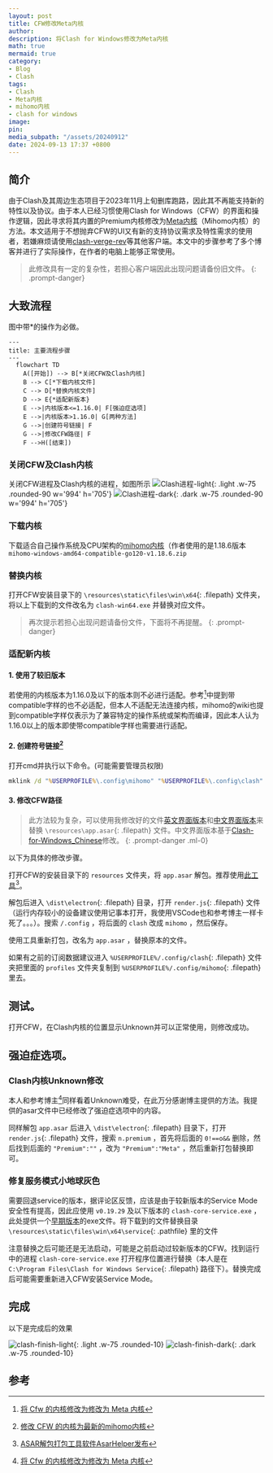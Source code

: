 ```yaml
---
layout: post
title: CFW修改Meta内核
author:
description: 将Clash for Windows修改为Meta内核
math: true
mermaid: true
category:
- Blog
- Clash
tags:
- Clash
- Meta内核
- mihomo内核
- clash for windows
image:
pin:
media_subpath: "/assets/20240912"
date: 2024-09-13 17:37 +0800
---
```

## 简介

由于Clash及其周边生态项目于2023年11月上旬删库跑路，因此其不再能支持新的特性以及协议。由于本人已经习惯使用Clash for Windows（CFW）的界面和操作逻辑，因此寻求将其内置的Premium内核修改为[Meta内核](https://github.com/MetaCubeX/mihomo/tree/Meta)（Mihomo内核）的方法。本文适用于不想抛弃CFW的UI又有新的支持协议需求及特性需求的使用者，若嫌麻烦请使用[clash-verge-rev](https://github.com/clash-verge-rev/clash-verge-rev)等其他客户端。本文中的步骤参考了多个博客并进行了实际操作，在作者的电脑上能够正常使用。

> 此修改具有一定的复杂性，若担心客户端因此出现问题请备份旧文件。
{: .prompt-danger}

## 大致流程

图中带*的操作为必做。

```mermaid
---
title: 主要流程步骤
---
  flowchart TD
    A([开始]) --> B[*关闭CFW及Clash内核]
    B --> C[*下载内核文件]
    C --> D[*替换内核文件]
    D --> E{*适配新版本}
    E -->|内核版本<=1.16.0| F[强迫症选项]
    E -->|内核版本>1.16.0| G[两种方法]
    G -->|创建符号链接| F
    G -->|修改CFW路径| F
    F -->H([结束])

```

### 关闭CFW及Clash内核

关闭CFW进程及Clash内核的进程，如图所示
![Clash进程-light](/clash-process-light.png){: .light .w-75 .rounded-90 w='994' h='705'}
![Clash进程-dark](/clash-process-dark.png){: .dark .w-75 .rounded-90 w='994' h='705'}

### 下载内核

下载适合自己操作系统及CPU架构的[mihomo内核](https://github.com/MetaCubeX/mihomo/releases)（作者使用的是1.18.6版本 `mihomo-windows-amd64-compatible-go120-v1.18.6.zip`

### 替换内核

打开CFW安装目录下的 `\resources\static\files\win\x64`{: .filepath} 文件夹，将以上下载到的文件改名为 `clash-win64.exe` 并替换对应文件。

> 再次提示若担心出现问题请备份文件，下面将不再提醒。
{: .prompt-danger}

### 适配新内核

#### 1. 使用了较旧版本
若使用的内核版本为1.16.0及以下的版本则不必进行适配。参考[^1]中提到带compatible字样的也不必适配，但本人不适配无法连接内核，mihomo的wiki也提到compatible字样仅表示为了兼容特定的操作系统或架构而编译，因此本人认为1.16.0以上的版本即使带compatible字样也需要进行适配。
#### 2. 创建符号链接[^2]

打开cmd并执行以下命令。(可能需要管理员权限)
  
```bat
mklink /d "%USERPROFILE%\.config\mihomo" "%USERPROFILE%\.config\clash"
```

#### 3. 修改CFW路径

> 此方法较为复杂，可以使用我修改好的文件[英文界面版本](/assets/20240912/app-english.asar)和[中文界面版本](/assets/20240912/app-chinese.asar)来替换 `\resources\app.asar`{: .filepath} 文件。中文界面版本基于[Clash-for-Windows_Chinese](https://github.com/Z-Siqi/Clash-for-Windows_Chinese)修改。
{: .prompt-danger .ml-0}

以下为具体的修改步骤。

打开CFW的安装目录下的 `resources` 文件夹，将 `app.asar` 解包。推荐使用[此工具](https://www.cnblogs.com/binghe021/p/17622220.html)[^3]。


解包后进入 `\dist\electron`{: .filepath} 目录，打开 `render.js`{: .filepath} 文件（运行内存较小的设备建议使用记事本打开，我使用VSCode也和参考博主一样卡死了。。。）。搜索 `/.config` ，将后面的 `clash` 改成 `mihomo` ，然后保存。

使用工具重新打包，改名为 `app.asar` ，替换原本的文件。

如果有之前的订阅数据建议进入 `%USERPROFILE%/.config/clash`{: .filepath} 文件夹把里面的 `profiles` 文件夹复制到 `%USERPROFILE%/.config/mihomo`{: .filepath} 里去。

## 测试。

打开CFW，在Clash内核的位置显示Unknown并可以正常使用，则修改成功。

## 强迫症选项。

### Clash内核Unknown修改
本人和参考博主[^1]同样看着Unknown难受，在此万分感谢博主提供的方法。我提供的asar文件中已经修改了强迫症选项中的内容。

同样解包 `app.asar` 后进入 `\dist\electron`{: .filepath} 目录下，打开 `render.js`{: .filepath} 文件，搜索 `n.premium` ，首先将后面的 `0!==o&&` 删除，然后找到后面的 `"Premium":""` ，改为 `"Premium":"Meta"` ，然后重新打包替换即可。

### 修复服务模式小地球灰色

需要回退service的版本，据评论区反馈，应该是由于较新版本的Service Mode安全性有提高，因此应使用 `v0.19.29` 及以下版本的 `clash-core-service.exe` ，此处提供一个[早期版本](/assets/20240912/service.zip)的exe文件。将下载到的文件替换目录 `\resources\static\files\win\x64\service`{: .pathfile} 里的文件

注意替换之后可能还是无法启动，可能是之前启动过较新版本的CFW。找到运行中的进程 `clash-core-service.exe` 打开程序位置进行替换（本人是在 `C:\Program Files\Clash for Windows Service`{: .filepath} 路径下）。替换完成后可能需要重新进入CFW安装Service Mode。

## 完成

以下是完成后的效果

![clash-finish-light](/clash-finish-light.png){: .light .w-75 .rounded-10}
![clash-finish-dark](/clash-finish-dark.png){: .dark .w-75 .rounded-10}

## 参考

[^1]: [将 Cfw 的内核修改为修改为 Meta 内核](https://www.nodeseek.com/post-135393-1)
[^2]: [修改 CFW 的内核为最新的mihomo内核](https://blog.leginn.top/archives/Cfw_Hhm.html)
[^3]: [ASAR解包打包工具软件AsarHelper发布](https://www.cnblogs.com/binghe021/p/17622220.html)